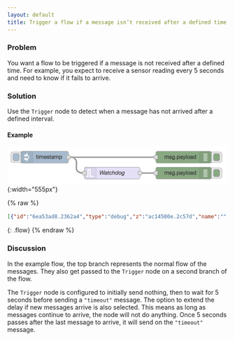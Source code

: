 ```yaml
---
layout: default
title: Trigger a flow if a message isn’t received after a defined time
---
```


### Problem

You want a flow to be triggered if a message is not received after a defined time.
For example, you expect to receive a sensor reading every 5 seconds and need to know
if it fails to arrive.

### Solution

Use the <code class="node">Trigger</code> node to detect when a message has not
arrived after a defined interval.

#### Example

![](/images/basic/trigger-timeout.png){:width="555px"}

{% raw %}
~~~json
[{"id":"6ea53ad8.2362a4","type":"debug","z":"ac14500e.2c57d","name":"","active":true,"tosidebar":true,"console":false,"tostatus":false,"complete":"payload","targetType":"msg","x":450,"y":1160,"wires":[]},{"id":"3da6946e.184a5c","type":"inject","z":"ac14500e.2c57d","name":"","topic":"","payload":"","payloadType":"date","repeat":"","crontab":"","once":false,"onceDelay":0.1,"x":100,"y":1160,"wires":[["38caaff4.03f6d","6ea53ad8.2362a4"]]},{"id":"38caaff4.03f6d","type":"trigger","z":"ac14500e.2c57d","op1":"","op2":"timeout","op1type":"nul","op2type":"str","duration":"5","extend":true,"units":"s","reset":"","bytopic":"all","name":"Watchdog","x":270,"y":1200,"wires":[["ae477709.016088"]]},{"id":"ae477709.016088","type":"debug","z":"ac14500e.2c57d","name":"","active":true,"tosidebar":true,"console":false,"tostatus":false,"complete":"false","x":450,"y":1200,"wires":[]}]
~~~
{: .flow}
{% endraw %}

### Discussion

In the example flow, the top branch represents the normal flow of the messages.
They also get passed to the <code class="node">Trigger</code> node on a second
branch of the flow.

The <code class="node">Trigger</code> node is configured to initially send nothing,
then to wait for 5 seconds before sending a `"timeout"` message. The option to
extend the delay if new messages arrive is also selected. This means as long as
messages continue to arrive, the node will not do anything. Once 5 seconds passes
after the last message to arrive, it will send on the `"timeout"` message.
